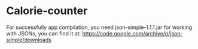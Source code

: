 # Calorie-counter

For successfully app compilation, you need json-simple-1.1.1.jar for working with JSONs, you can find it at: https://code.google.com/archive/p/json-simple/downloads
